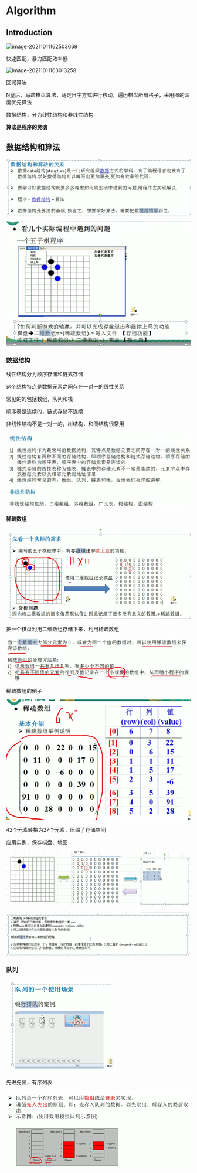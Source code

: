 # Algorithm

## Introduction

![image-20211011162503669](C:\Users\mountainINblack\AppData\Roaming\Typora\typora-user-images\image-20211011162503669.png)

快速匹配，暴力匹配效率低

![image-20211011163013258](C:\Users\mountainINblack\AppData\Roaming\Typora\typora-user-images\image-20211011163013258.png)

回溯算法

N皇后，马踏棋盘算法，马走日字方式进行移动，遍历棋盘所有格子，采用图的深度优先算法

数据结构，分为线性结构和非线性结构

**算法是程序的灵魂**

## 数据结构和算法

![image-20211011165729035](Algorithm.assets/image-20211011165729035.png)

![image-20211011170111406](Algorithm.assets/image-20211011170111406.png)

### 数据结构

线性结构分为顺序存储和链式存储

这个结构特点是数据元素之间存在一对一的线性关系

常见的的包括数组，队列和栈

顺序表是连续的，链式存储不连续

非线性结构不是一对一的，树结构，和图结构很常用

![image-20211014170629047](Algorithm.assets/image-20211014170629047.png)

#### 稀疏数组

![image-20211014170900712](Algorithm.assets/image-20211014170900712.png)

把一个棋盘利用二维数组存储下来，利用稀疏数组

![image-20211014171111492](Algorithm.assets/image-20211014171111492.png)

稀疏数组的例子

![image-20211014171151341](Algorithm.assets/image-20211014171151341.png)

42个元素转换为27个元素，压缩了存储空间

应用实例，保存棋盘、地图

![image-20211014172042957](Algorithm.assets/image-20211014172042957.png)

![image-20211014172124866](Algorithm.assets/image-20211014172124866.png)

### 队列

![image-20211028171732980](Algorithm.assets/image-20211028171732980.png)

先进先出，有序列表

![image-20211028171940513](Algorithm.assets/image-20211028171940513.png)

